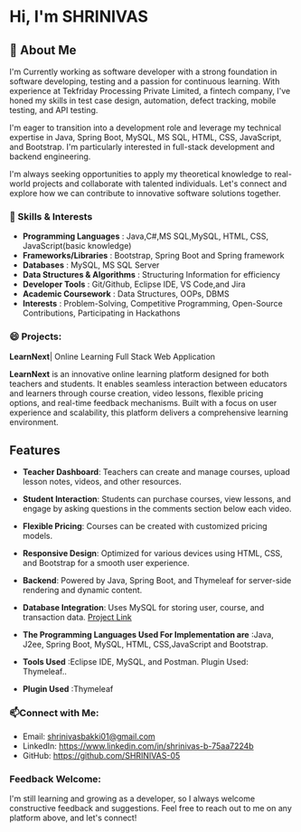 
 # Hi, I'm SHRINIVAS 

## 👀 About Me 
I'm Currently working as software developer with a strong foundation in software developing, testing and a passion for continuous learning. With experience at Tekfriday Processing Private Limited, a fintech company, I've honed my skills in test case design, automation, defect tracking, mobile testing, and API testing.

I'm eager to transition into a development role and leverage my technical expertise in Java, Spring Boot, MySQL, MS SQL, HTML, CSS, JavaScript, and Bootstrap. I'm particularly interested in full-stack development and backend engineering.

I'm always seeking opportunities to apply my theoretical knowledge to real-world projects and collaborate with talented individuals. Let's connect and explore how we can contribute to innovative software solutions together.

### 🌱 Skills & Interests


- **Programming Languages**          : Java,C#,MS SQL,MySQL, HTML, CSS, JavaScript(basic knowledge)
- **Frameworks/Libraries**           : Bootstrap, Spring Boot and Spring framework
- **Databases**                      : MySQL, MS SQL Server
- **Data Structures & Algorithms**   : Structuring Information for efficiency
- **Developer Tools**                : Git/Github, Eclipse IDE, VS Code,and Jira
- **Academic Coursework**            : Data Structures, OOPs, DBMS
- **Interests**                      : Problem-Solving, Competitive Programming, Open-Source Contributions, Participating in Hackathons

 ### 😄 Projects:
 **LearnNext**| Online Learning Full Stack Web Application

**LearnNext** is an innovative online learning platform designed for both teachers and students. It enables seamless interaction between educators and learners through course creation, video lessons, flexible pricing options, and real-time feedback mechanisms. Built with a focus on user experience and scalability, this platform delivers a comprehensive learning environment.

## Features

- **Teacher Dashboard**: Teachers can create and manage courses, upload lesson notes, videos, and other resources.
- **Student Interaction**: Students can purchase courses, view lessons, and engage by asking questions in the comments section below each video.
- **Flexible Pricing**: Courses can be created with customized pricing models.
- **Responsive Design**: Optimized for various devices using HTML, CSS, and Bootstrap for a smooth user experience.
- **Backend**: Powered by Java, Spring Boot, and Thymeleaf for server-side rendering and dynamic content.
- **Database Integration**: Uses MySQL for storing user, course, and transaction data.  [Project Link](https://github.com/SHRINIVAS-05/LearNext)


- **The Programming Languages Used For Implementation are**          :Java, J2ee, Spring Boot, MySQL, HTML, CSS,JavaScript and Bootstrap.
- **Tools Used**                                                     :Eclipse IDE, MySQL, and Postman. Plugin Used: Thymeleaf..
- **Plugin Used**                                                    :Thymeleaf
 


### 📫Connect with Me:
- Email: shrinivasbakki01@gmail.com
- LinkedIn: https://www.linkedin.com/in/shrinivas-b-75aa7224b
- GitHub: https://github.com/SHRINIVAS-05
 
### Feedback Welcome:
I'm still learning and growing as a developer, so I always welcome constructive feedback and suggestions. Feel free to reach out to me on any platform above, and let's connect!
